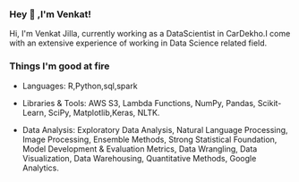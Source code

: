 ### Hey  👋 ,I'm Venkat!


Hi, I'm Venkat Jilla, currently working as a DataScientist in CarDekho.I come with an extensive experience of working in Data Science related field.

### Things I'm good at fire

- Languages: R,Python,sql,spark
- Libraries & Tools: AWS S3, Lambda Functions, NumPy, Pandas, Scikit-Learn, SciPy, Matplotlib,Keras, NLTK.

- Data Analysis: Exploratory Data Analysis, Natural Language Processing, Image Processing, Ensemble Methods, Strong Statistical Foundation, Model Development & Evaluation Metrics, Data Wrangling, Data Visualization, Data Warehousing, Quantitative Methods, Google Analytics.
